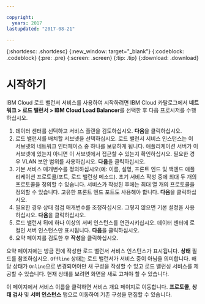 ```yaml
---

copyright:
  years: 2017
lastupdated: "2017-08-21"

---
```


{:shortdesc: .shortdesc}
{:new_window: target="_blank"}
{:codeblock: .codeblock}
{:pre: .pre}
{:screen: .screen}
{:tip: .tip}
{:download: .download}


# 시작하기

IBM Cloud 로드 밸런서 서비스를 사용하여 시작하려면 IBM Cloud 카탈로그에서 **네트워크 > 로드 밸런서 > IBM Cloud Load Balancer**를 선택한 후 다음 프로시저를 수행하십시오.

1. 데이터 센터를 선택하고 서비스 플랜을 검토하십시오. **다음**을 클릭하십시오.
2. 로드 밸런서를 배치할 서브넷을 선택하십시오. 로드 밸런서 서비스 인스턴스는 이 서브넷의 네트워크 인터페이스 중 하나를 보유하게 됩니다. 애플리케이션 서버가 이 서브넷에 있는지 아니면 이 서브넷에서 접근할 수 있는지 확인하십시오. 필요한 경우 VLAN 보안 범위를 사용하십시오. **다음**을 클릭하십시오.
3. 기본 서비스 매개변수를 정의하십시오(예: 이름, 설명, 프론트 엔드 및 백엔드 애플리케이션 프로토콜/포트, 로드 밸런싱 메소드). 초기 서비스 작성 중에 최대 두 개의 프로토콜을 정의할 수 있습니다. 서비스가 작성된 후에는 최대 열 개의 프로토콜을 정의할 수 있습니다. 고유한 프론트 엔드 포트도 사용해야 합니다. **다음**을 클릭하십시오.
4. 필요한 경우 상태 점검 매개변수를 조정하십시오. 그렇지 않으면 기본 설정을 사용하십시오. **다음**을 클릭하십시오.
5. 로드 밸런서 뒤에 하나 이상의 서버 인스턴스를 연관시키십시오. 데이터 센터에 로컬인 서버 인스턴스만 표시됩니다. **다음**을 클릭하십시오.
6. 요약 페이지를 검토한 후 **작성**을 클릭하십시오. 


요약 페이지에는 방금 전에 작성한 로드 밸런서 서비스 인스턴스가 표시됩니다. **상태** 필드를 참조하십시오. `Offline` 상태는 로드 밸런서가 서비스 중이 아님을 의미합니다. 해당 상태가 `Online`으로 변경되어야만 새 구성을 작성할 수 있고 로드 밸런싱 서비스를 제공할 수 있습니다. 현재 상태를 보려면 화면을 새로 고쳐야 할 수 있습니다.
 
이 페이지에서 서비스 이름을 클릭하면 서비스 개요 페이지로 이동합니다. **프로토콜**, **상태 검사** 및 **서버 인스턴스** 탭으로 이동하여 기존 구성을 편집할 수 있습니다.
